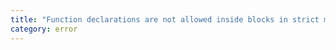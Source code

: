 ```yaml
---
title: "Function declarations are not allowed inside blocks in strict mode when targeting 'ES5'. Class definitions are automatically in strict mode."
category: error
---
```

